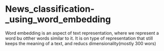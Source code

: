 # News_classification-_using_word_embedding
Word embedding is an aspect of text representation, where we represent a word bu otther words similar to it. It is on type of representation that still keeps the meaning of a text, and reducs dimensionality(mostly 300 wors)
